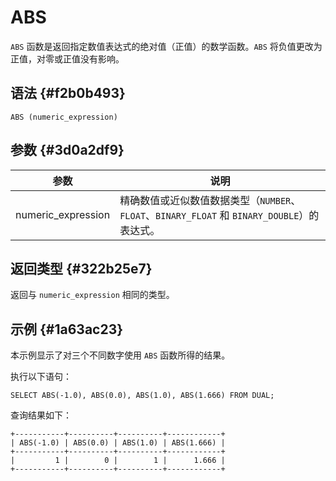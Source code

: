 ABS 
========================



`ABS` 函数是返回指定数值表达式的绝对值（正值）的数学函数。`ABS` 将负值更改为正值，对零或正值没有影响。

语法 {#f2b0b493}
--------------

    ABS (numeric_expression)



参数 {#3d0a2df9}
--------------



|         参数         |                                  说明                                   |
|--------------------|-----------------------------------------------------------------------|
| numeric_expression | 精确数值或近似数值数据类型（`NUMBER`、`FLOAT`、`BINARY_FLOAT` 和 `BINARY_DOUBLE`）的表达式。 |



返回类型 {#322b25e7}
----------------

返回与 `numeric_expression` 相同的类型。

示例 {#1a63ac23}
--------------

本示例显示了对三个不同数字使用 `ABS` 函数所得的结果。

执行以下语句：

    SELECT ABS(-1.0), ABS(0.0), ABS(1.0), ABS(1.666) FROM DUAL;



查询结果如下：

    +-----------+----------+----------+------------+
    | ABS(-1.0) | ABS(0.0) | ABS(1.0) | ABS(1.666) |
    +-----------+----------+----------+------------+
    |         1 |        0 |        1 |      1.666 |
    +-----------+----------+----------+------------+


